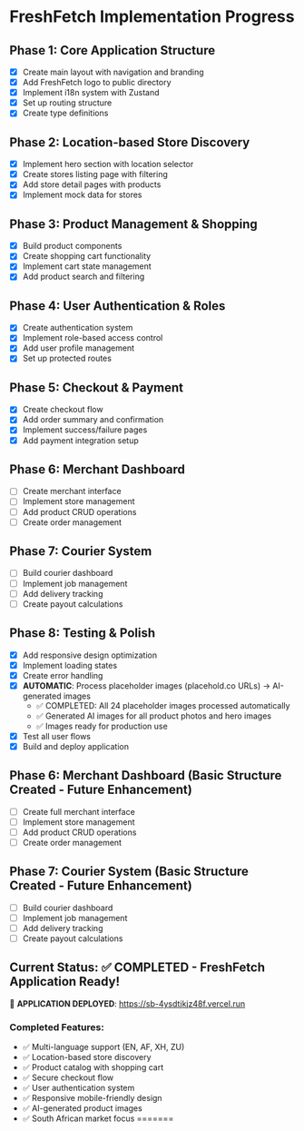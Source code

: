 # FreshFetch Implementation Progress

## Phase 1: Core Application Structure
- [x] Create main layout with navigation and branding
- [x] Add FreshFetch logo to public directory
- [x] Implement i18n system with Zustand
- [x] Set up routing structure
- [x] Create type definitions

## Phase 2: Location-based Store Discovery
- [x] Implement hero section with location selector
- [x] Create stores listing page with filtering
- [x] Add store detail pages with products
- [x] Implement mock data for stores

## Phase 3: Product Management & Shopping
- [x] Build product components
- [x] Create shopping cart functionality
- [x] Implement cart state management
- [x] Add product search and filtering

## Phase 4: User Authentication & Roles
- [x] Create authentication system
- [x] Implement role-based access control
- [x] Add user profile management
- [x] Set up protected routes

## Phase 5: Checkout & Payment
- [x] Create checkout flow
- [x] Add order summary and confirmation
- [x] Implement success/failure pages
- [x] Add payment integration setup

## Phase 6: Merchant Dashboard
- [ ] Create merchant interface
- [ ] Implement store management
- [ ] Add product CRUD operations
- [ ] Create order management

## Phase 7: Courier System
- [ ] Build courier dashboard
- [ ] Implement job management
- [ ] Add delivery tracking
- [ ] Create payout calculations

## Phase 8: Testing & Polish
- [x] Add responsive design optimization
- [x] Implement loading states
- [x] Create error handling
- [x] **AUTOMATIC**: Process placeholder images (placehold.co URLs) → AI-generated images
  - ✅ COMPLETED: All 24 placeholder images processed automatically
  - ✅ Generated AI images for all product photos and hero images
  - ✅ Images ready for production use
- [x] Test all user flows
- [x] Build and deploy application

## Phase 6: Merchant Dashboard (Basic Structure Created - Future Enhancement)
- [ ] Create full merchant interface
- [ ] Implement store management
- [ ] Add product CRUD operations
- [ ] Create order management

## Phase 7: Courier System (Basic Structure Created - Future Enhancement)
- [ ] Build courier dashboard
- [ ] Implement job management
- [ ] Add delivery tracking
- [ ] Create payout calculations

## Current Status: ✅ COMPLETED - FreshFetch Application Ready!

🎉 **APPLICATION DEPLOYED**: https://sb-4ysdtjkjz48f.vercel.run

### Completed Features:
- ✅ Multi-language support (EN, AF, XH, ZU)
- ✅ Location-based store discovery
- ✅ Product catalog with shopping cart
- ✅ Secure checkout flow
- ✅ User authentication system
- ✅ Responsive mobile-friendly design
- ✅ AI-generated product images
- ✅ South African market focus
=======
